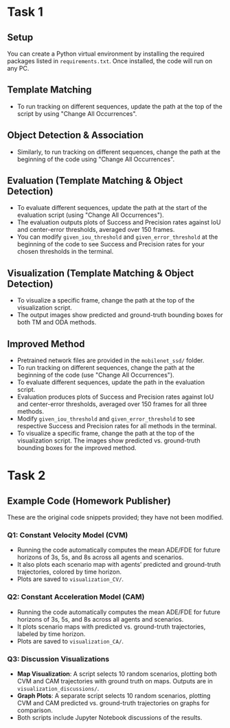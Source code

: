 # Task 1

## Setup

You can create a Python virtual environment by installing the required packages listed in `requirements.txt`. Once installed, the code will run on any PC.

## Template Matching

* To run tracking on different sequences, update the path at the top of the script by using "Change All Occurrences".

## Object Detection & Association

* Similarly, to run tracking on different sequences, change the path at the beginning of the code using "Change All Occurrences".

## Evaluation (Template Matching & Object Detection)

* To evaluate different sequences, update the path at the start of the evaluation script (using "Change All Occurrences").
* The evaluation outputs plots of Success and Precision rates against IoU and center-error thresholds, averaged over 150 frames.
* You can modify `given_iou_threshold` and `given_error_threshold` at the beginning of the code to see Success and Precision rates for your chosen thresholds in the terminal.

## Visualization (Template Matching & Object Detection)

* To visualize a specific frame, change the path at the top of the visualization script.
* The output images show predicted and ground-truth bounding boxes for both TM and ODA methods.

## Improved Method

* Pretrained network files are provided in the `mobilenet_ssd/` folder.
* To run tracking on different sequences, change the path at the beginning of the code (use "Change All Occurrences").
* To evaluate different sequences, update the path in the evaluation script.
* Evaluation produces plots of Success and Precision rates against IoU and center-error thresholds, averaged over 150 frames for all three methods.
* Modify `given_iou_threshold` and `given_error_threshold` to see respective Success and Precision rates for all methods in the terminal.
* To visualize a specific frame, change the path at the top of the visualization script. The images show predicted vs. ground-truth bounding boxes for the improved method.

# Task 2

## Example Code (Homework Publisher)

These are the original code snippets provided; they have not been modified.

### Q1: Constant Velocity Model (CVM)

* Running the code automatically computes the mean ADE/FDE for future horizons of 3s, 5s, and 8s across all agents and scenarios.
* It also plots each scenario map with agents’ predicted and ground-truth trajectories, colored by time horizon.
* Plots are saved to `visualization_CV/`.

### Q2: Constant Acceleration Model (CAM)

* Running the code automatically computes the mean ADE/FDE for future horizons of 3s, 5s, and 8s across all agents and scenarios.
* It plots scenario maps with predicted vs. ground-truth trajectories, labeled by time horizon.
* Plots are saved to `visualization_CA/`.

### Q3: Discussion Visualizations

* **Map Visualization**: A script selects 10 random scenarios, plotting both CVM and CAM trajectories with ground truth on maps. Outputs are in `visualization_discussions/`.
* **Graph Plots**: A separate script selects 10 random scenarios, plotting CVM and CAM predicted vs. ground-truth trajectories on graphs for comparison.
* Both scripts include Jupyter Notebook discussions of the results.
